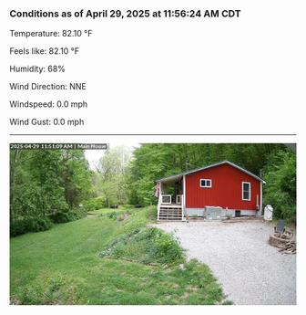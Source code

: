 ### Conditions as of April 29, 2025 at 11:56:24 AM CDT 

Temperature: 82.10 &deg;F

Feels like: 82.10 &deg;F

Humidity: 68%

Wind Direction: NNE

Windspeed: 0.0 mph

Wind Gust: 0.0 mph

---

<img src="./images/latest.jpeg"/>

